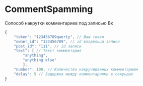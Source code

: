 # CommentSpamming
Сопособ накрутки комментариев под записью Вк

```js
{
    "token": "123456789qwerty", // Ваш токен
    "owner_id": "123456789", // id владельца записи
    "post_id": "111", // id записи
    "text": [ // Текст комментария
        "anything",
        "anything else"
        ],
    "number": 100, // Количество накручиваемых комментарием
    "delay": 5 // Задержка между комментариями в секундах
}
```
